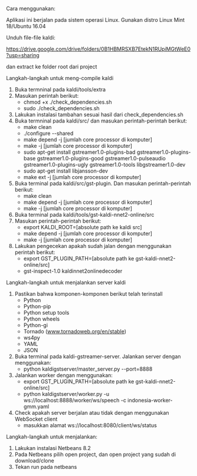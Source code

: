 Cara menggunakan:

Aplikasi ini berjalan pada sistem operasi Linux. Gunakan distro Linux Mint 18/Ubuntu 16.04

Unduh file-file kaldi:

https://drive.google.com/drive/folders/0B1HBMRSXB7EtekN1RUpiMGtWeE0?usp=sharing

dan extract ke folder root dari project


Langkah-langkah untuk meng-compile kaldi
1. Buka termninal pada kaldi/tools/extra
2. Masukan perintah berikut:
	- chmod +x ./check_dependencies.sh
	- sudo ./check_dependencies.sh
3. Lakukan instalasi tambahan sesuai hasil dari check_dependencies.sh
4. Buka termninal pada kaldi/src/ dan masukan perintah-perintah berikut:
	- make clean
	- ./configure --shared
	- make depend -j [jumlah core processor di komputer]
	- make -j [jumlah core processor di komputer]
	- sudo apt-get install gstreamer1.0-plugins-bad  gstreamer1.0-plugins-base gstreamer1.0-plugins-good  gstreamer1.0-pulseaudio  gstreamer1.0-plugins-ugly  gstreamer1.0-tools libgstreamer1.0-dev
	- sudo apt-get install libjansson-dev
	- make ext -j [jumlah core processor di komputer]
5. Buka terminal pada kaldi/src/gst-plugin. Dan masukan perintah-perintah berikut:
	- make clean
	- make depend -j [jumlah core processor di komputer]
	- make -j [jumlah core processor di komputer]
6. Buka terminal pada kaldi/tools/gst-kaldi-nnet2-online/src
7. Masukan perintah-perintah berikut:
	- export KALDI_ROOT=[absolute path ke kaldi src]
	- make depend -j [jumlah core processor di komputer]
	- make -j [jumlah core processor di komputer]
8. Lakukan pengecekan apakah sudah jalan dengan menggunakan perintah berikut:
	- export GST_PLUGIN_PATH=[absolute path ke gst-kaldi-nnet2-online/src]
	- gst-inspect-1.0 kaldinnet2onlinedecoder

Langkah-langkah untuk menjalankan server kaldi
1. Pastikan bahwa komponen-komponen berikut telah terinstall
	- Python
	- Python-pip
	- Python setup tools
	- Python wheels
	- Python-gi
	- Tornado (www.tornadoweb.org/en/stable)
	- ws4py
	- YAML
	- JSON
2. Buka terminal pada kaldi-gstreamer-server. Jalankan server dengan menggunakan:
	- python kaldigstserver/master_server.py --port=8888
3. Jalankan worker dengan menggunakan:
	- export GST_PLUGIN_PATH=[absolute path ke gst-kaldi-nnet2-online/src]
	- python kaldigstserver/worker.py -u ws://localhost:8888/worker/ws/speech -c indonesia-worker-gmm.yaml
4. Check apakah server berjalan atau tidak dengan menggunakan WebSocket client
	- masukkan alamat ws://localhost:8080/client/ws/status

Langkah-langkah untuk menjalankan:
1. Lakukan instalasi Netbeans 8.2
2. Pada Netbeans pilih open project, dan open project yang sudah di download/clone
3. Tekan run pada netbeans
